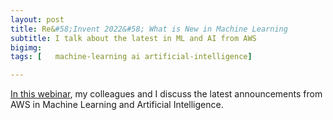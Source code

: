 ```yaml
---
layout: post
title: Re&#58;Invent 2022&#58; What is New in Machine Learning 
subtitle: I talk about the latest in ML and AI from AWS
bigimg:
tags: [   machine-learning ai artificial-intelligence]

---
```


[In this webinar](https://blog.doit-intl.com/recapping-aws-re-invent-2021-d821fbc3df42), my colleagues and I 
discuss the latest announcements from AWS in Machine Learning
and Artificial Intelligence.




